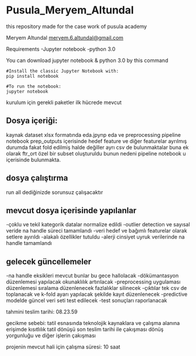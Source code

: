 # Pusula_Meryem_Altundal
this repository made for the case work of pusula academy

Meryem Altundal 
meryem.6.altundal@gmail.com

Requirements
-Jupyter notebook
-python 3.0

You can download jupyter notebook & python 3.0 by this command
```
#Install the classic Jupyter Notebook with:
pip install notebook

#To run the notebook:
jupyter notebook
```


kurulum için gerekli paketler ilk hücrede mevcut

## Dosya içeriği:
kaynak dataset xlsx formatında
eda.jpynp eda ve preprocessing pipeline  notebook
prep_outputs içerisinde hedef feature ve diğer featurelar ayrılmış durumda fakat fold edilmiş halde değiller ayrı csv de bulunmaktalar
buna ek olarak ftr_ort özel bir subset oluşturuldu bunun nedeni pipeline notebook u içerisinde bulunmakta.

## dosya çalıştırma
run all dediğinizde sorunsuz çalışacaktır

## mevcut dosya içerisinde yapılanlar
-çoklu ve tekil kategorik datalar normalize edildi
-outlier detection ve sayısal veride na handle süreci tamamlandı
-veri hedef ve bağımlı featurelar olarak setlere ayırıldı
-alakalı özellikler tutuldu
-alerji cinsiyet uyruk verilerinde na handle tamamlandı

## gelecek güncellemeler
-na handle eksikleri mevcut bunlar bu gece hallolacak
-dökümantasyon düzenlemesi yapılacak okunaklılık artırılacak
-preprocessing uygulaması düzenlemesi sıralama düzenlenecek fazlalıklar silinecek
-çıktılar tek csv de toplanacak ve k-fold ayarı yapılacak şekilde kayıt düzenlenecek
-predictive modelde güncel veri seti test edilecek
-test sonuçları raporlanacak

tahmini teslim tarihi:
08.23.59

gecikme sebebi:
tatil esnasında teknolojik kaynaklara ve çalışma alanına erişimde kısıtlılık
tatil dönüşü son teslim tarihi ile çakışması
dönüş yorgunluğu ve diğer işlerin çakışması

projenin mevcut hali için çalışma süresi:
10 saat
